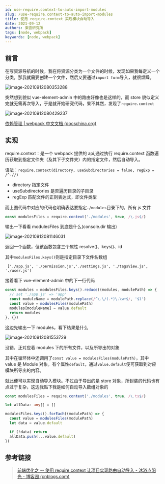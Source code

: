 ```yaml
---
id: use-require.context-to-auto-import-modules
slug: /use-require.context-to-auto-import-modules
title: 使用 require.context 实现模块自动导入
date: 2021-09-12
authors: 東雲研究所
tags: [node, webpack]
keywords: [node, webpack]
---
```


<!-- truncate -->

## 前言

在写资源导航的时候，我在将资源分类为一个文件的时候，发现如果我每定义一个分类，那我就需要创建一个文件，然后又要通过`import form`导入，就很烦躁。

![image-20210912080353288](https://img.kuizuo.cn/image-20210912080353288.png)

突然想到貌似 vue-element-admin 中的路由好像也是这样的，而 store 貌似定义完就无需再次导入，于是就开始研究代码，果不其然，发现了`require.context`

![image-20210912080429237](https://img.kuizuo.cn/image-20210912080429237.png)

[依赖管理 | webpack 中文文档 (docschina.org)](https://webpack.docschina.org/guides/dependency-management/)

## 实现

require.context：是一个 webpack 提供的 api,通过执行 require.context 函数遍历获取到指定文件夹（及其下子文件夹）内的指定文件，然后自动导入。

语法：`require.context(directory, useSubdirectories = false, regExp = /^.//)`

- directory 指定文件
- useSubdirectories 是否遍历目录的子目录
- regExp 匹配文件的正则表达式，即文件类型

而上图代码中对应的代码也明确表达要指定`./modules`目录下的，所有 js 文件

```js
const modulesFiles = require.context('./modules', true, /\.js$/)
```

输出一下看看 modulesFiles 到底是什么(console.dir 输出)

![image-20210912081146031](https://img.kuizuo.cn/image-20210912081146031.png)

返回一个函数，但该函数包含三个属性 resolve()、keys()、id

其中`modulesFiles.keys()`则是指定目录下文件名数组

```
 ['./app.js', './permission.js','./settings.js', './tagsView.js', './user.js']
```

接着看下 vue-element-admin 中的下一行代码

```js
const modules = modulesFiles.keys().reduce((modules, modulePath) => {
  // set './app.js' => 'app'
  const moduleName = modulePath.replace(/^\.\/(.*)\.\w+$/, '$1')
  const value = modulesFiles(modulePath)
  modules[moduleName] = value.default
  return modules
}, {})
```

这边先输出一下 modules，看下结果是什么

![image-20210912081553729](https://img.kuizuo.cn/image-20210912081553729.png)

没错，正对应着 modules 下的所有文件，以及所导出的对象

其中在循环体中还调用了`const value = modulesFiles(modulePath)`，其中 value 是 Module 对象，有个属性`default`，通过`value.default`便可获取到对应模块所导出的内容。

就此便可以实现自动导入模块。不过由于导出的是 store 对象，所封装的代码也有点过于复杂，这边我贴下我是如何自动导入数组对象的

```typescript
const modulesFiles = require.context('./modules', true, /\.ts$/)

let allData: any[] = []

modulesFiles.keys().forEach((modulePath) => {
  const value = modulesFiles(modulePath)
  let data = value.default

  if (!data) return
  allData.push(...value.default)
})
```

## 参考链接

> [前端优化之 -- 使用 require.context 让项目实现路由自动导入 - 沐浴点阳光 - 博客园 (cnblogs.com)](https://www.cnblogs.com/garfieldzhong/p/12585280.html)
